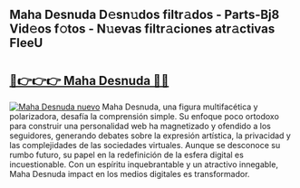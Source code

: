 ## Maha Desnuda D𝚎sn𝚞dos filtr𝚊dos - Parts-Bj8 Vid𝚎os f𝚘tos - N𝚞evas filtr𝚊ciones atr𝚊ctivas FIeeU

# <h2><a href="http://mb54c5.tromn.icu/?c=Maha+Desnuda">🔗👉👉👉 Maha Desnuda 🔗🔗</a></h2>

[![Maha Desnuda nuevo](https://i.imgur.com/pEAQMta.gif)](http://mb54c5.tromn.icu/?c=Maha+Desnuda)
Maha Desnuda, una figura multifacética y polarizadora, desafía la comprensión simple. Su enfoque poco ortodoxo para construir una personalidad web ha magnetizado y ofendido a los seguidores, generando debates sobre la expresión artística, la privacidad y las complejidades de las sociedades virtuales. Aunque se desconoce su rumbo futuro, su papel en la redefinición de la esfera digital es incuestionable. Con un espíritu inquebrantable y un atractivo innegable, Maha Desnuda impact en los medios digitales es transformador.
